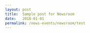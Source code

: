 ```yaml
---
layout: post
title:  Sample post for Newsroom
date:   2018-01-01
permalink: /news-events/newsroom/test
---
```

